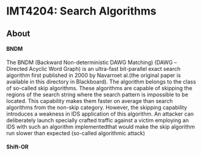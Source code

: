 # IMT4204: Search Algorithms


## About
#### BNDM
The BNDM (Backward Non-deterministic DAWG Matching) (DAWG –Directed Acyclic Word Graph) is an ultra-fast bit-parallel exact search algorithm first published in 2000 by Navarroet al.(the original paper is available in this directory in Blackboard). The algorithm belongs to the class of so-called skip algorithms. These algorithms are capable of skipping the regions of the search string where the search pattern is impossible to be located. This capability makes them faster on average than search algorithms from the non-skip category. However, the skipping capability introduces a weakness in IDS application of this algorithm. An attacker can deliberately launch specially crafted traffic against a victim employing an IDS with such an algorithm implementedthat would make the skip algorithm run slower than expected (so-called algorithmic attack)

#### Shift-OR
